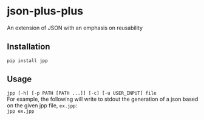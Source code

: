 # json-plus-plus
An extension of JSON with an emphasis on reusability 
## Installation
`pip install jpp`
## Usage
`jpp [-h] [-p PATH [PATH ...]] [-c] [-u USER_INPUT] file`  
For example, the following will write to stdout the generation of a json based on the given jpp file, `ex.jpp`:  
`jpp ex.jpp`
